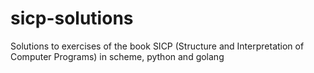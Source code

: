 # sicp-solutions
Solutions to exercises of the book SICP (Structure and Interpretation of Computer Programs) in scheme, python and golang
